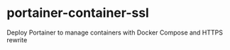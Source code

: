 # portainer-container-ssl
Deploy Portainer to manage containers with Docker Compose and HTTPS rewrite
